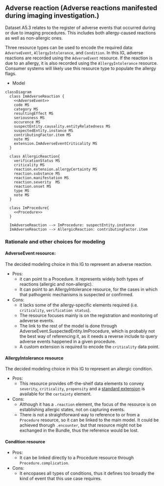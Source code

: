 ## Adverse reaction (Adverse reactions manifested during imaging investigation.)

Dataset A5.3 relates to the register of adverse events that occurred during or due to imaging procedures. This includes both allergy-caused reactions as well as non-allergic ones.

Three resource types can be used to encode the required data: `AdverseEvent`, `AllergyIntolerance`, and `Condition`.
In this IG, adverse reactions are recorded using the `AdverseEvent` resource. If the reaction is due to an allergy, it is also recorded using the `AllergyIntolerance` resource. Consumer systems will likely use this resource type to populate the allergy flags.

* Model

```mermaid
classDiagram
  class ImAdverseReaction {
    <<AdverseEvent>>
    code MS
    category MS
    resultingEffect MS
    seriousness MS
    occurence MS
    suspectEntity.causality.entityRelatedness MS
    suspectedEntity.instance MS
    contributingFactor.item MS
    note MS
    extension.ImAdverseEventCriticality MS
  }

  class AllergicReaction{
    verificationStatus MS
    criticality MS
    reaction.extension.allergyCertainty MS
    reaction.substance MS
    reaction.manifestation MS
    reaction.severity  MS
    reaction.onset MS
    type MS
    note MS
  }

  class ImProcedure{
    <<Procedure>>
  }

  ImAdverseReaction --> ImProcedure: suspectEntity.instance
  ImAdverseReaction --> AllergicReaction: contributingFactor.item
```

### Rationale and other choices for modeling

#### AdverseEvent resource: 
The decided modeling choice in this IG to represent an adverse reaction.

* Pros: 
  * it can point to a Procedure. It represents widely both types of reactions (allergic and non-allergic). 
  * It can point to an AllergyIntolerance resource, for the cases in which that pathogenic mechanisms is suspected or confirmed.
* Cons: 
  * it lacks some of the allergy-specific elements required (i.e. `criticality`, `verification status`). 
  * The resource focuses mainly is on the registration and monitoring of adeverse events. 
  * The link to the rest of the model is done through AdverseEvent.SuspectedEntity.ImProcedure, which is probably not the best way of referencing it, as it needs a reverse include to query adverse events happened in a given procedure.
  * A custom extension is required to encode the `criticality` data point.


#### AllergyIntolerance resource
The decided modeling choice in this IG to represent an allergic condition.

* Pros: 
  * This resource provides off-the-shelf data elements to convey `severity`, `criticality`, `propensity` and a [standard extension](http://hl7.org/fhir/StructureDefinition/allergyintolerance-certainty) is available for the `certainty` element.
* Cons: 
  * Although it has a `.reaction` element, the focus of the resource is on establishing allergic states, not on capturing events.
  * There is not a straightforward way to reference to or from a `Procedure` resource, so it can be linked to the main model. It could be achieved thorugh `.encounter`, but that resource might not be exchanged in the Bundle, thus the reference would be lost.

#### Condition resource
* Pros:
  * It can be linked directly to a Procedure resource through `Procedure.complication`.
* Cons:
  * It encopases all types of conditions, thus it defines too broadly the kind of event that this use case requires.